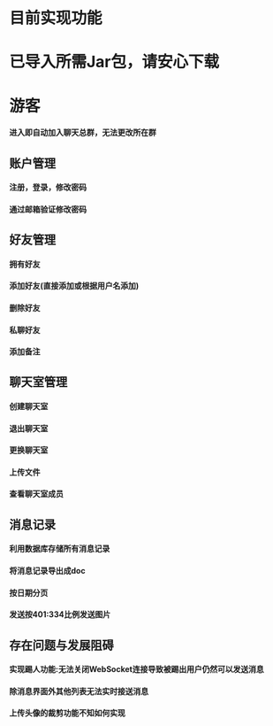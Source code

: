 ﻿# 目前实现功能
# 已导入所需Jar包，请安心下载

# 游客
#### 进入即自动加入聊天总群，无法更改所在群

## 账户管理
#### 注册，登录，修改密码
#### 通过邮箱验证修改密码

## 好友管理
#### 拥有好友
#### 添加好友(直接添加或根据用户名添加)
#### 删除好友
#### 私聊好友
#### 添加备注

## 聊天室管理
#### 创建聊天室
#### 退出聊天室
#### 更换聊天室
#### 上传文件
#### 查看聊天室成员

## 消息记录
#### 利用数据库存储所有消息记录
#### 将消息记录导出成doc
#### 按日期分页
#### 发送按401:334比例发送图片

## 存在问题与发展阻碍
#### 实现踢人功能:无法关闭WebSocket连接导致被踢出用户仍然可以发送消息
#### 除消息界面外其他列表无法实时接送消息
#### 上传头像的裁剪功能不知如何实现
